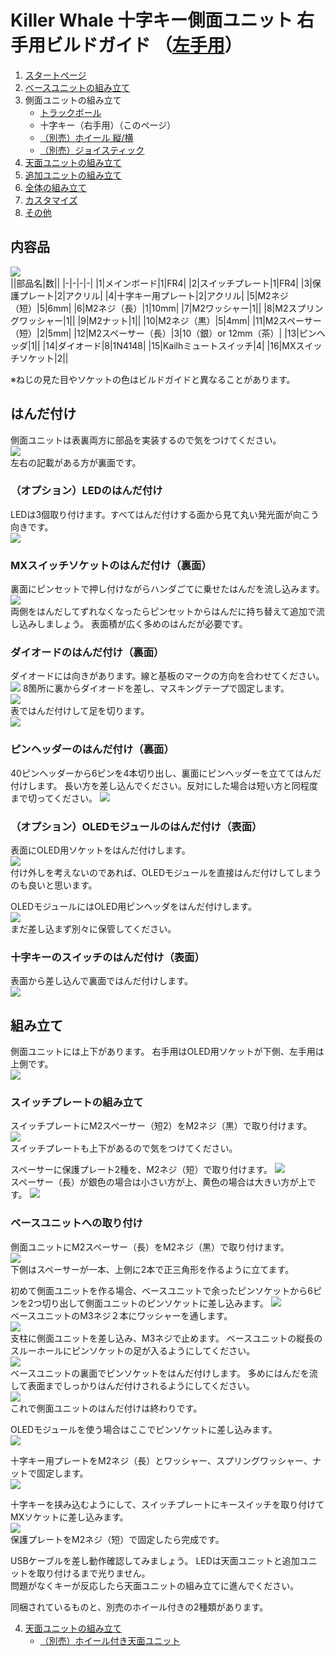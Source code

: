 
# Killer Whale 十字キー側面ユニット 右手用ビルドガイド （[左手用](../左手用/3_側面ユニット_十字キー.md)）

1. [スタートページ](../README.md)
2. [ベースユニットの組み立て](../右手用/2_ベースユニット.md)
3. 側面ユニットの組み立て
   - [トラックボール](../右手用/3_側面ユニット_トラックボール.md)
   - 十字キー（右手用）（このページ）
   - [（別売）ホイール 縦/横](../右手用/3_側面ユニット_ホイール.md)
   - [（別売）ジョイスティック](../右手用/3_側面ユニット_ジョイスティック.md)
4. [天面ユニットの組み立て](../右手用/4_天面ユニット.md)
5. [追加ユニットの組み立て](../右手用/5_追加ユニット.md)
6. [全体の組み立て](../右手用/6_全体の組み立て.md)
7. [カスタマイズ](../右手用/7_カスタマイズ.md)
8. [その他](../右手用/8_その他.md)

## 内容品 
![](../img/d-pad/IMG_5253.jpg)    
||部品名|数||
|-|-|-|-|
|1|メインボード|1|FR4|
|2|スイッチプレート|1|FR4|
|3|保護プレート|2|アクリル|
|4|十字キー用プレート|2|アクリル|
|5|M2ネジ（短）|5|6mm|
|6|M2ネジ（長）|1|10mm|
|7|M2ワッシャー|1||
|8|M2スプリングワッシャー|1||
|9|M2ナット|1||
|10|M2ネジ（黒）|5|4mm|
|11|M2スペーサー（短）|2|5mm|
|12|M2スペーサー（長）|3|10（銀）or 12mm（茶）|
|13|ピンヘッダ|1||
|14|ダイオード|8|1N4148|
|15|Kailhミュートスイッチ|4|
|16|MXスイッチソケット|2||

※ねじの見た目やソケットの色はビルドガイドと異なることがあります。
## はんだ付け
側面ユニットは表裏両方に部品を実装するので気をつけてください。  
![](../img/d-pad/IMG_5256.jpg)  
左右の記載がある方が裏面です。
### （オプション）LEDのはんだ付け
LEDは3個取り付けます。すべてはんだ付けする面から見て丸い発光面が向こう向きです。  
![](../img/d-pad/IMG_5260.jpg)  

### MXスイッチソケットのはんだ付け（裏面）
裏面にピンセットで押し付けながらハンダごてに乗せたはんだを流し込みます。  
![](../img/d-pad/IMG_5264.jpg)  
両側をはんだしてずれなくなったらピンセットからはんだに持ち替えて追加で流し込みしましょう。  表面積が広く多めのはんだが必要です。  
### ダイオードのはんだ付け（裏面）
ダイオードには向きがあります。線と基板のマークの方向を合わせてください。 
![](../img/trackball/IMG_5075.jpg) 
8箇所に裏からダイオードを差し、マスキングテープで固定します。  
![](../img/d-pad/IMG_5266.jpg)  
表ではんだ付けして足を切ります。  
![](../img/d-pad/IMG_5267.jpg)  

### ピンヘッダーのはんだ付け（裏面）
40ピンヘッダーから6ピンを4本切り出し、裏面にピンヘッダーを立ててはんだ付けします。
長い方を差し込んでください。反対にした場合は短い方と同程度まで切ってください。
![](../img/d-pad/IMG_5278.jpg)  
### （オプション）OLEDモジュールのはんだ付け（表面）
表面にOLED用ソケットをはんだ付けします。  
![](../img/d-pad/IMG_5280.jpg)  
付け外しを考えないのであれば、OLEDモジュールを直接はんだ付けしてしまうのも良いと思います。


OLEDモジュールにはOLED用ピンヘッダをはんだ付けします。  
![](../img/trackball/IMG_5116.jpg)  
まだ差し込まず別々に保管してください。  
### 十字キーのスイッチのはんだ付け（表面）
表面から差し込んで裏面ではんだ付けします。  
![](../img/d-pad/IMG_5284.jpg)  

## 組み立て
側面ユニットには上下があります。  右手用はOLED用ソケットが下側、左手用は上側です。  
![](../img/d-pad/IMG_5286.jpg)  
### スイッチプレートの組み立て
スイッチプレートにM2スペーサー（短2）をM2ネジ（黒）で取り付けます。  
![](../img/d-pad/IMG_5290.jpg)  
スイッチプレートも上下があるので気をつけてください。  
  
スペーサーに保護プレート2種を、M2ネジ（短）で取り付けます。 
![](../img/d-pad/IMG_5292.jpg)  
スペーサー（長）が銀色の場合は小さい方が上、黄色の場合は大きい方が上です。 
![](../img/d-pad/IMG_6245.jpg)  

### ベースユニットへの取り付け
側面ユニットにM2スペーサー（長）をM2ネジ（黒）で取り付けます。  
![](../img/d-pad/IMG_5294.jpg)  
下側はスペーサーが一本、上側に2本で正三角形を作るように立てます。  
   
初めて側面ユニットを作る場合、ベースユニットで余ったピンソケットから6ピンを2つ切り出して側面ユニットのピンソケットに差し込みます。
![](../img/d-pad/IMG_5296.jpg)  
ベースユニットのM3ネジ２本にワッシャーを通します。  
![](../img/trackball/IMG_5169.jpg)   
支柱に側面ユニットを差し込み、M3ネジで止めます。  ベースユニットの縦長のスルーホールにピンソケットの足が入るようにしてください。  
![](../img/d-pad/IMG_6134.jpg)  
ベースユニットの裏面でピンソケットをはんだ付けします。  多めにはんだを流して表面までしっかりはんだ付けされるようにしてください。  
![](../img/trackball/IMG_5184.jpg)  
これで側面ユニットのはんだ付けは終わりです。  

OLEDモジュールを使う場合はここでピンソケットに差し込みます。  
![](../img/d-pad/IMG_6143.jpg)  

十字キー用プレートをM2ネジ（長）とワッシャー、スプリングワッシャー、ナットで固定します。  
![](../img/d-pad/IMG_5297.jpg)  

十字キーを挟み込むようにして、スイッチプレートにキースイッチを取り付けてMXソケットに差し込みます。  
![](../img/d-pad/IMG_5307.jpg)  
保護プレートをM2ネジ（短）で固定したら完成です。  
 
USBケーブルを差し動作確認してみましょう。  LEDは天面ユニットと追加ユニットを取り付けるまで光りません。  
問題がなくキーが反応したら天面ユニットの組み立てに進んでください。  
  

同梱されているものと、別売のホイール付きの2種類があります。  
  
4. [天面ユニットの組み立て](../右手用/4_天面ユニット.md)
   - [（別売）ホイール付き天面ユニット](../右手用/4_ホイール付き天面ユニット.md)


